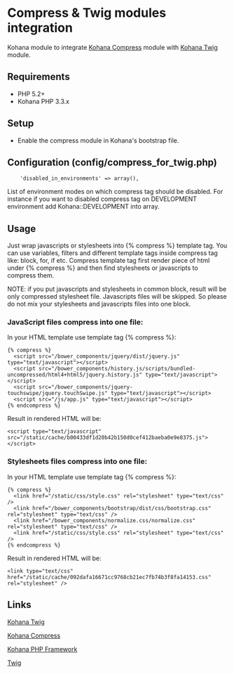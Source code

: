 # Compress & Twig modules integration

Kohana module to integrate [Kohana Compress](https://github.com/azampagl/kohana-compress) module with [Kohana Twig](https://github.com/jonathangeiger/kohana-twig) module.

## Requirements

- PHP 5.2+
- Kohana PHP 3.3.x


## Setup

- Enable the compress module in Kohana's bootstrap file.


## Configuration (config/compress_for_twig.php)

		'disabled_in_environments' => array(),

List of environment modes on which compress tag should be disabled. For instance if you want to disabled compress tag on DEVELOPMENT environment add Kohana::DEVELOPMENT into array. 

## Usage

Just wrap javascripts or stylesheets into {% compress %} template tag. You can use variables, filters and different template tags inside compress tag like: block, for, if etc. Compress template tag first render piece of html under {% compress %} and then find stylesheets or javascripts to compress them.

NOTE: if you put javascripts and stylesheets in common block, result will be only compressed stylesheet file. Javascripts files will be skipped. So please do not mix your stylesheets and javascripts files into one block. 

### JavaScript files compress into one file:

In your HTML template use template tag {% compress %}:

    {% compress %}
      <script src="/bower_components/jquery/dist/jquery.js" type="text/javascript"></script>        
      <script src="/bower_components/history.js/scripts/bundled-uncompressed/html4+html5/jquery.history.js" type="text/javascript"></script>
      <script src="/bower_components/jquery-touchswipe/jquery.touchSwipe.js" type="text/javascript"></script>
      <script src="/js/app.js" type="text/javascript"></script>
    {% endcompress %}

Result in rendered HTML will be:

    <script type="text/javascript" src="/static/cache/b00433df1d20b42b150d0cef412baeba0e9e8375.js"></script>

### Stylesheets files compress into one file:

In your HTML template use template tag {% compress %}:

    {% compress %}
      <link href="/static/css/style.css" rel="stylesheet" type="text/css" />
      <link href="/bower_components/bootstrap/dist/css/bootstrap.css" rel="stylesheet" type="text/css" />
      <link href="/bower_components/normalize.css/normalize.css" rel="stylesheet" type="text/css" />
      <link href="/static/css/style.css" rel="stylesheet" type="text/css" />
    {% endcompress %}

Result in rendered HTML will be:

    <link type="text/css" href="/static/cache/092dafa16671cc9768cb21ec7fb74b3f8fa14153.css" rel="stylesheet" />

## Links

[Kohana Twig](https://github.com/jonathangeiger/kohana-twig)

[Kohana Compress](https://github.com/azampagl/kohana-compress)

[Kohana PHP Framework](http://kohanaframework.org/)

[Twig](http://twig.sensiolabs.org/)
